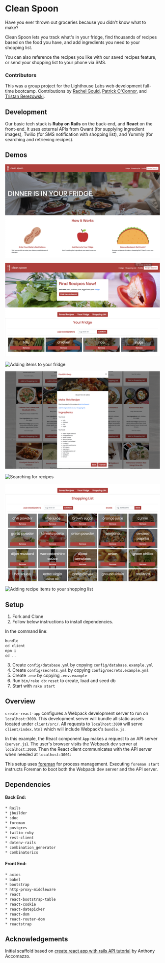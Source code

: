 # Clean Spoon

Have you ever thrown out groceries because you didn't know what to make? 

Clean Spoon lets you track what's in your fridge, find thousands of recipes based on the food you have, and add ingredients you need to your shopping list. 

You can also reference the recipes you like with our saved recipes feature, or send your shopping list to your phone via SMS.

### Contributors

This was a group project for the Lighthouse Labs web development full-time bootcamp. Contributions by 
[Rachel Gould](https://github.com/rachelgould), [Patrick O'Connor](https://github.com/padraigoc), and [Tristan Berezowski](https://github.com/tristanberezowski).

## Development

Our basic tech stack is **Ruby on Rails** on the back-end, and **React** on the front-end. It uses external APIs from Qwant (for supplying ingredient images), Twilio (for SMS notification with shopping list), and Yummly (for searching and retrieving recipes).

## Demos

![Homepage](https://github.com/rachelgould/clean-spoon/blob/master/public/Screenshots/homepage.png?raw=true)

![Fridge](https://github.com/rachelgould/clean-spoon/blob/master/public/Screenshots/fridge.png?raw=true)

![Adding items to your fridge](https://media.giphy.com/media/uiWayGFCGBg0gKjMge/giphy.gif)

![Recipes](https://github.com/rachelgould/clean-spoon/blob/master/public/Screenshots/recipe-view.png?raw=true)

![Searching for recipes](https://media.giphy.com/media/dYiUGYw5Ku1kmwNb5Z/giphy.gif)

![Shopping List](https://github.com/rachelgould/clean-spoon/blob/master/public/Screenshots/shopping-list.png?raw=true)

![Adding recipe items to your shopping list](https://media.giphy.com/media/1O1Znq7cXGXCwQJDtc/giphy.gif)

## Setup

1. Fork and Clone
2. Follow below instructions to install dependencies.

In the command line:
```
bundle
cd client
npm i
cd ..
```
3. Create `config/database.yml` by copying `config/database.example.yml`
4. Create `config/secrets.yml` by copying `config/secrets.example.yml` 
5. Create `.env` by copying `.env.example`
6. Run `bin/rake db:reset` to create, load and seed db
7. Start with `rake start`

## Overview

`create-react-app` configures a Webpack development server to run on `localhost:3000`. This development server will bundle all static assets located under `client/src/`. All requests to `localhost:3000` will serve `client/index.html` which will include Webpack's `bundle.js`.

In this example, the React component `App` makes a request to an API server (`server.js`). The user's browser visits the Webpack dev server at `localhost:3000`. Then the React client communicates with the API server when needed at `localhost:3001`:

This setup uses [foreman](https://github.com/ddollar/foreman) for process management. Executing `foreman start` instructs Foreman to boot both the Webpack dev server and the API server.

## Dependencies

#### Back End:

```
* Rails
* jbuilder
* sdoc
* foreman
* postgres
* twilio-ruby
* rest-client
* dotenv-rails
* combination_generator
* combinatorics
```

#### Front End:

```
* axios
* babel
* bootstrap
* http-proxy-middleware
* react
* react-bootstrap-table
* react-cookie
* react-datepicker
* react-dom
* react-router-dom
* reactstrap
```

## Acknowledgements

Initial scaffold based on [create react app with rails API tutorial](https://www.fullstackreact.com/articles/how-to-get-create-react-app-to-work-with-your-rails-api/) by Anthony Accomazzo.